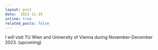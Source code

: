 ```yaml
---
layout: post
date:  2023-11-19
inline: true
related_posts: false
---
```


I will visit TU Wien and University of Vienna during November-December 2023.  (upcoming)
 
 